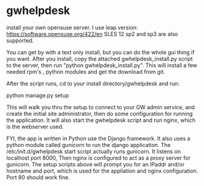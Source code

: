 # gwhelpdesk

install your own opensuse server.   I use leap version:   https://software.opensuse.org/422/en
SLES 12 sp2 and sp3 are also supported.

You can get by with a text only install,  but you can do the whole gui thing if you want.  After you install,  copy the attached gwhelpdesk_install.py script to the server, then run "python gwhelpdesk_install.py".    This will install a few needed rpm's , python modules and get the download from git.

After the script runs, cd to your install directory/gwhelpdesk and run:

python manage.py setup

This will walk you thru the setup to connect to your GW admin service, and create the initial site administrator, then do some configuration for running the application.   It will also start the gwhelpdesk script and run nginx, which is the webserver used.

FYI,  the app is written in Python use the Django framework.  It also uses a python module called gunicorn to run the django application.  The /etc/init.d/gwhelpdesk start script actually runs gunicorn.  It listens on localhost port 8000,  Then nginx is configured to act as a proxy server for gunicorn.    The setup scripts above will prompt you for an IPaddr and/or hostname and port, which is used for the appliation and nginx configuration.  Port 80 should work fine.  
